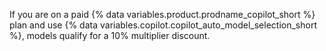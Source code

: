 If you are on a paid {% data variables.product.prodname_copilot_short %} plan and use {% data variables.copilot.copilot_auto_model_selection_short %}, models qualify for a 10% multiplier discount.
